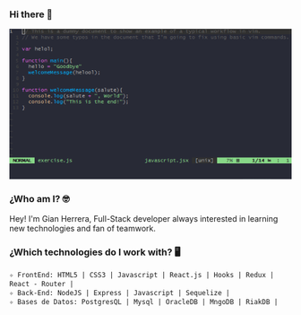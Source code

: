 ### Hi there 👋


![image](https://github.com/GianCHerrera/GianCherrera/blob/main/Readme.gif)


### ¿Who am I? 🤓
Hey! I'm Gian Herrera, Full-Stack developer always interested in learning new technologies and fan of teamwork.


### ¿Which technologies do I work with?  🖥
```
✧ FrontEnd: HTML5 | CSS3 | Javascript | React.js | Hooks | Redux | React - Router |
✧ Back-End: NodeJS | Express | Javascript | Sequelize |
✧ Bases de Datos: PostgresQL | Mysql | OracleDB | MngoDB | RiakDB |
```